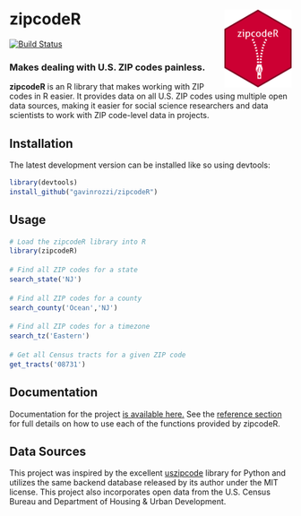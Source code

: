 # zipcodeR <a href='https://gavinrozzi.github.io/zipcodeR'><img src='man/figures/logo.png' align="right" height="139" /></a>
[![Build Status](https://travis-ci.com/gavinrozzi/zipcodeR.svg?branch=master)](https://travis-ci.com/gavinrozzi/zipcodeR)
### Makes dealing with U.S. ZIP codes painless.

**zipcodeR** is an R library that makes working with ZIP codes in R easier. It provides data on all U.S. ZIP codes using multiple open data sources, making it easier for social science researchers and data scientists to work with ZIP code-level data in projects. 

## Installation
The latest development version can be installed like so using devtools:
``` r
library(devtools)
install_github("gavinrozzi/zipcodeR")
```
## Usage
``` r
# Load the zipcodeR library into R
library(zipcodeR)

# Find all ZIP codes for a state
search_state('NJ')

# Find all ZIP codes for a county
search_county('Ocean','NJ')

# Find all ZIP codes for a timezone
search_tz('Eastern')

# Get all Census tracts for a given ZIP code
get_tracts('08731')
```

## Documentation
Documentation for the project [is available here.](https://gavinrozzi.github.io/zipcodeR/)
See the [reference section](https://gavinrozzi.github.io/zipcodeR/reference/) for full details on how to use each of the functions provided by zipcodeR.

## Data Sources
This project was inspired by the excellent [uszipcode](https://uszipcode.readthedocs.io/index.html) library for Python and utilizes the same backend database released by its author under the MIT license. This project also incorporates open data from the U.S. Census Bureau and Department of Housing & Urban Development.
